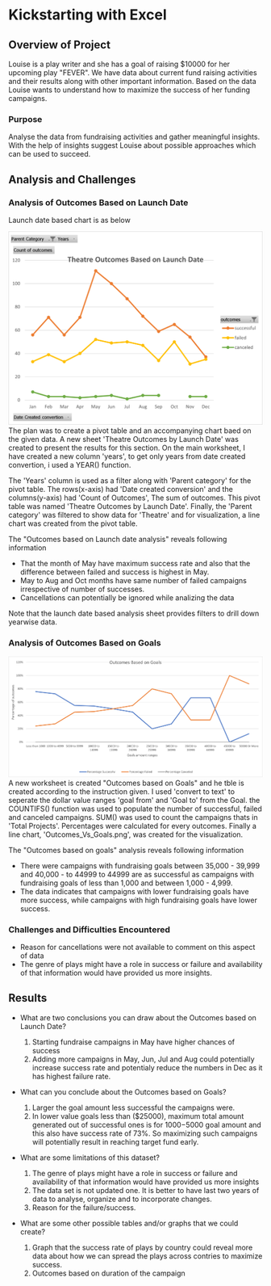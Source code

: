 # Kickstarting with Excel

## Overview of Project

Louise is a play writer and she has a goal of raising $10000 for her upcoming play "FEVER". We have data about current fund raising activities and their results along with other important information. Based on the data Louise wants to understand how to maximize the success of her funding campaigns.

### Purpose
Analyse the data from fundraising activities and gather meaningful insights. With the help of insights suggest Louise about possible approaches which can be used to succeed.

## Analysis and Challenges

### Analysis of Outcomes Based on Launch Date
Launch date based chart is as below

![Launch Date Analysis](resources/Theater_Outcomes_vs_Launch.png?raw=true "Outcome based on launch date")
The plan was to create a pivot table and an accompanying chart baed on the given data. A new sheet 'Theatre Outcomes by Launch Date' was created to present the results for this section. On the main worksheet, I have created a new column 'years', to get only years from date created convertion, i used a YEAR() function. 

The 'Years' column is used as a filter along with 'Parent category' for the pivot table. The rows(x-axis) had 'Date created conversion' and the columns(y-axis) had 'Count of Outcomes', The sum of outcomes. This pivot table was named 'Theatre Outcomes by Launch Date'. Finally, the 'Parent category' was filtered to show data for 'Theatre' and for visualization, a line chart was created from the pivot table.

The "Outcomes based on Launch date analysis" reveals following information
* That the month of May have maximum success rate and also that the difference between failed and success is highest in May.
* May to Aug and Oct months have same number of failed campaigns irrespective of number of successes.
* Cancellations can potentially be ignored while analizing the data 

Note that the launch date based analysis sheet provides filters to drill down yearwise data.

### Analysis of Outcomes Based on Goals

![Outcome based on Goals](resources/Outcomes_vs_Goals.png?raw=true "Outcome based on Goals")
A new worksheet is created "Outcomes based on Goals" and he tble is created according to the instruction given. I used 'convert to text' to seperate the dollar value ranges 'goal from' and 'Goal to' from the Goal. the COUNTIFS() function was used to populate the number of successful, failed and canceled campaigns. SUM() was used to count the campaigns thats in 'Total Projects'. Percentages were calculated for every outcomes. Finally a line chart, 'Outcomes_Vs_Goals.png', was created for the visualization.

The "Outcomes based on goals" analysis reveals following information
* There were campaigns with fundraising goals between 35,000 - 39,999 and 40,000 - to 44999 to 44999 are as successful as campaigns with fundraising goals of less than 1,000 and between 1,000 - 4,999.
* The data indicates that campaigns with lower fundraising goals have more success, while campaigns with high fundraising goals have lower success.


### Challenges and Difficulties Encountered

* Reason for cancellations were not available to comment on this aspect of data
* The genre of plays might have a role in success or failure and availability of that information would have provided us more insights.

## Results

- What are two conclusions you can draw about the Outcomes based on Launch Date?
    1. Starting fundraise campaigns in May have higher chances of success
    1. Adding more campaigns in May, Jun, Jul and Aug could potentially increase success rate and potentialy reduce the numbers in Dec as it has highest failure rate.

- What can you conclude about the Outcomes based on Goals?
    1. Larger the goal amount less successful the campaigns were.
    1. In lower value goals less than ($25000), maximum total amount generated out of successful ones is for $1000-$5000 goal amount and this also have success rate of 73%. So maximizing such campaigns will potentially result in reaching target fund early.

- What are some limitations of this dataset?
    1. The genre of plays might have a role in success or failure and availability of that information would have provided us more insights
    1. The data set is not updated one. It is better to have last two years of data to analyse, organize and to incorporate changes.
    1. Reason for the failure/success.

- What are some other possible tables and/or graphs that we could create?
    1. Graph that the success rate of plays by country could reveal more data about how we can spread the plays across contries to maximize success.
    2. Outcomes based on duration of the campaign


